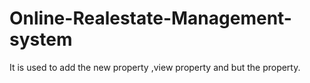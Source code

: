 # Online-Realestate-Management-system
It is used to add the new property ,view property and but the property.
